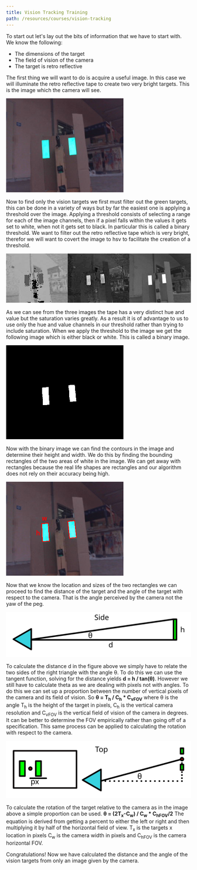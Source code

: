 ```yaml
---
title: Vision Tracking Training
path: /resources/courses/vision-tracking
---
```


To start out let's lay out the bits of information that we have to start with. We know the following:

- The dimensions of the target
- The field of vision of the camera
- The target is retro reflective

The first thing we will want to do is acquire a useful image. In this case we will illuminate the retro reflective tape to create two very bright targets. This is the image which the camera will see.

![Full color image of vision target](../../../images/resources/courses/vision-tracking/target.png)

Now to find only the vision targets we first must filter out the green targets, this can be done in a variety of ways but by far the easiest one is applying a threshold over the image. Applying a threshold consists of selecting a range for each of the image channels, then if a pixel falls within the values it gets set to white, when not it gets set to black. In particular this is called a binary threshold. We want to filter out the retro reflective tape which is very bright, therefor we will want to covert the image to hsv to facilitate the creation of a threshold.

![Hue, Saturation, and Value channels of the target](../../../images/resources/courses/vision-tracking/target-hsv.png)

As we can see from the three images the tape has a very distinct hue and value but the saturation varies greatly. As a result it is of advantage to us to use only the hue and value channels in our threshold rather than trying to include saturation. When we apply the threshold to the image we get the following image which is either black or white. This is called a binary image.

![The binary image of the target](../../../images/resources/courses/vision-tracking/target-binary.png)

Now with the binary image we can find the contours in the image and determine their height and width. We do this by finding the bounding rectangles of the two areas of white in the image. We can get away with rectangles because the real life shapes are rectangles and our algorithm does not rely on their accuracy being high.

![The vision targets with bounding rectangles drawn](../../../images/resources/courses/vision-tracking/target-min-area-rect-labled.png)

Now that we know the location and sizes of the two rectangles we can proceed to find the distance of the target and the angle of the target with respect to the camera. That is the angle perceived by the camera not the yaw of the peg.

![A camera looking at a vision target at distance d](../../../images/resources/courses/vision-tracking/camera-distance.svg)

To calculate the distance d in the figure above we simply have to relate the two sides of the right triangle with the angle θ. To do this we can use the tangent function, solving for the distance yields <span class="nobr">**d = h / tan(θ)**</span>. However we still have to calculate theta as we are dealing with pixels not with angles. To do this we can set up a proportion between the number of vertical pixels of the camera and its field of vision. So <span class="nobr">**θ = T<sub>h</sub> / C<sub>h</sub> \* C<sub>vFOV</sub>**</span> where θ is the angle T<sub>h</sub> is the height of the target in pixels, C<sub>h</sub> is the vertical camera resolution and C<sub>vFOV</sub> is the
vertical field of vision of the camera in degrees. It can be better to determine the FOV empirically rather than going off of a specification. This same process can be applied to calculating the rotation with respect to the camera.

![A camera looking at a vision target at angle θ](../../../images/resources/courses/vision-tracking/camera-rotation.svg)

To calculate the rotation of the target relative to the camera as in the image above a simple proportion can be used. <span class="nobr">**θ = (2T<sub>x</sub>-C<sub>w</sub>) / C<sub>w</sub> \* C<sub>hFOV</sub>/2**</span> The equation is derived from getting a percent to either the left or right and then multiplying it by half of the horizontal field of view. T<sub>x</sub> is the targets x location in pixels C<sub>w</sub> is the camera width in pixels and C<sub>hFOV</sub> is the camera horizontal FOV.

Congratulations! Now we have calculated the distance and the angle of the vision targets from only an image given by the camera.
